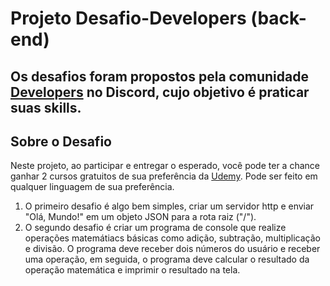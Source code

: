 # Projeto Desafio-Developers (back-end)

## Os desafios foram propostos pela comunidade [Developers](https://discord.gg/comunidade-developers) no Discord, cujo objetivo é praticar suas skills.

## Sobre o Desafio
 Neste projeto, ao participar e entregar o esperado, você pode ter a chance ganhar 2 cursos gratuitos de sua preferência da [Udemy](www.udemy.com). Pode ser feito em qualquer linguagem de sua preferência.
 
  1. O primeiro desafio é algo bem simples, criar um servidor http e enviar "Olá, Mundo!" em um objeto JSON para a rota raiz ("/").
  2. O segundo desafio é criar um programa de console que realize operações matemátiacs básicas como adição, subtração, multiplicação e divisão. O programa deve receber dois números do usuário e receber uma operação, em seguida, o programa deve calcular o resultado da operação matemática e imprimir o resultado na tela.
